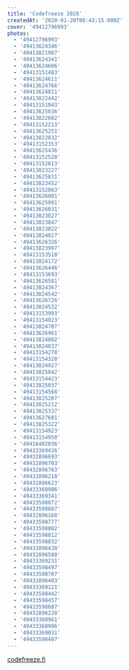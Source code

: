 ```yaml
---
title: 'Codefreeze 2020'
createdAt: '2020-01-20T08:43:15.000Z'
cover: '49412796993'
photos:
  - '49412796993'
  - '49413624346'
  - '49413821987'
  - '49413624341'
  - '49413624606'
  - '49413151483'
  - '49413624611'
  - '49413624766'
  - '49413624811'
  - '49413822442'
  - '49413151943'
  - '49413625036'
  - '49413822682'
  - '49413152213'
  - '49413625251'
  - '49413822832'
  - '49413152353'
  - '49413625436'
  - '49413152528'
  - '49413152613'
  - '49413823227'
  - '49413625831'
  - '49413823452'
  - '49413152863'
  - '49413626001'
  - '49413625991'
  - '49413626031'
  - '49413823827'
  - '49413823847'
  - '49413823822'
  - '49413824027'
  - '49413626326'
  - '49413823997'
  - '49413153518'
  - '49413824172'
  - '49413626446'
  - '49413153693'
  - '49413626581'
  - '49413824367'
  - '49413824542'
  - '49413626726'
  - '49413824532'
  - '49413153993'
  - '49413154023'
  - '49413824707'
  - '49413626961'
  - '49413824802'
  - '49413824837'
  - '49413154278'
  - '49413154328'
  - '49413824927'
  - '49413825042'
  - '49413154423'
  - '49413825037'
  - '49413154568'
  - '49413825207'
  - '49413825212'
  - '49413825337'
  - '49413627601'
  - '49413825322'
  - '49413154923'
  - '49413154958'
  - '49416402036'
  - '49433369436'
  - '49432896693'
  - '49432896703'
  - '49432896763'
  - '49432896218'
  - '49432896623'
  - '49433368906'
  - '49433369341'
  - '49433598872'
  - '49433598887'
  - '49432896168'
  - '49433598777'
  - '49433598802'
  - '49433598812'
  - '49433598832'
  - '49432896438'
  - '49432896508'
  - '49433369231'
  - '49433598497'
  - '49433598707'
  - '49432896403'
  - '49433369121'
  - '49433598442'
  - '49433598457'
  - '49433598687'
  - '49432896228'
  - '49433368961'
  - '49433368996'
  - '49433369031'
  - '49433598407'
---
```


[codefreeze.fi](https://codefreeze.fi/)
